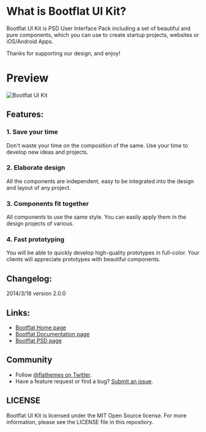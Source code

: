 # What is Bootflat UI Kit?

Bootflat UI Kit is PSD User Interface Pack including a set of beautiful and pure components, which you can use to create startup projects, websites or iOS/Android Apps.

Thanks for supporting our design, and enjoy!

# Preview

![Bootflat UI Kit](http://bootflat.github.io/img/bootflat-ui-kit.jpg "Bootflat UI Kit")

## Features:

### 1. Save your time
Don't waste your time on the composition of the same. Use your time to develop new ideas and projects.

### 2. Elaborate design
All the components are independent, easy to be integrated into the design and layout of any project.

### 3. Components fit together
All components to use the same style. You can easily apply them in the design projects of various.

### 4. Fast prototyping
You will be able to quickly develop high-quality prototypes in full-color. Your clients will appreciate prototypes with beautiful components.


## Changelog:

2014/3/18 version 2.0.0

## Links:

+ [Bootflat Home page](http://bootflat.github.io/)
+ [Bootflat Documentation page](http://bootflat.github.io/documentation.html)
+ [Bootflat PSD page](http://bootflat.github.io/free-psd.html)

## Community

+ Follow [@flathemes on Twitter](https://twitter.com/flathemes).
+ Have a feature request or find a bug? [Submit an issue](https://github.com/bootflat/Bootflat.UI.Kit.PSD/issues).

## LICENSE

Bootflat UI Kit is licensed under the MIT Open Source license. For more information, please see the LICENSE file in this repository.

